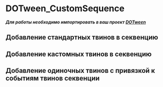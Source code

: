 # DOTween_CustomSequence
 ***Для работы необходимо импортировать в ваш проект [DOTween](https://dotween.demigiant.com/ "![](https://dotween.demigiant.com/_imgs/splash_dotween.png)")***

 ## Добавление стандартных твинов в секвенцию

 ## Добавление кастомных твинов в секвенцию

 ## Добавление одиночных твинов с привязкой к событиям твинов секвенции
 
